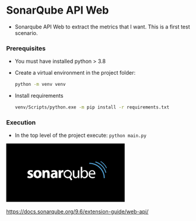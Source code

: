 # SonarQube API Web 
- Sonarqube API Web to extract the metrics that I want. This is a first test scenario.

### Prerequisites

- You must have installed python > 3.8
- Create a virtual environment in the project folder:

  ```bash
  python -m venv venv
  ```
- Install requirements

  ```bash
  venv/Scripts/python.exe -m pip install -r requirements.txt
  ```

### Execution

- In the top level of the project execute:
  `python main.py`
  
  
![sonar logo](sonarqube.png)


https://docs.sonarqube.org/9.6/extension-guide/web-api/
